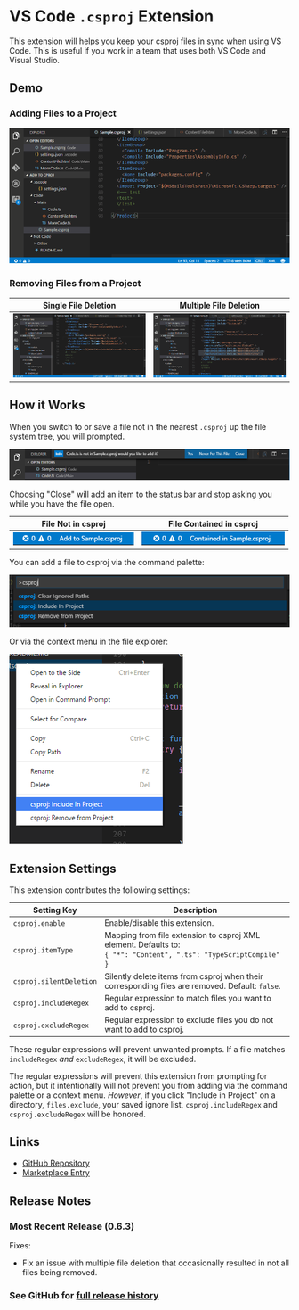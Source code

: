 # VS Code `.csproj` Extension

This extension will helps you keep your csproj files in sync when using VS Code.
This is useful if you work in a team that uses both VS Code and Visual Studio.

## Demo

### Adding Files to a Project

![DemoGif](img/demo.gif "Demonstration")

### Removing Files from a Project

| **Single File Deletion**        | **Multiple File Deletion**     |
|---------------------------------|--------------------------------|
| ![](img/demo-single-delete.gif) | ![](img/demo-multi-delete.gif) |

## How it Works

When you switch to or save a file not in the nearest `.csproj` up the file system tree, you will prompted.

![](img/demo-prompt.png "Prompt")

Choosing "Close" will add an item to the status bar and stop asking you while you have the file open.

| **File Not in csproj** | **File Contained in csproj** |
|------------------------|------------------------------|
| ![](img/demo-status-bar.png) | ![](img/demo-status-bar-contained.png)

You can add a file to csproj via the command palette:

![](img/demo-command.png "Command Palette")

Or via the context menu in the file explorer:

![](img/demo-context-menu.png "Context Menu")

## Extension Settings

This extension contributes the following settings:

| **Setting Key**         | **Description**
|-------------------------|-----------------
| `csproj.enable`         | Enable/disable this extension.
| `csproj.itemType`       | Mapping from file extension to csproj XML element. Defaults to: <br/> `{ "*": "Content", ".ts": "TypeScriptCompile" }`
| `csproj.silentDeletion` | Silently delete items from csproj when their corresponding files are removed. Default: `false`.
| `csproj.includeRegex`   | Regular expression to match files you want to add to csproj.
| `csproj.excludeRegex`   | Regular expression to exclude files you do not want to add to csproj.


These regular expressions will prevent unwanted prompts. If a file matches `includeRegex` *and* `excludeRegex`, it will be excluded.

The regular expressions will prevent this extension from prompting for action, but it intentionally will not
prevent you from adding via the command palette or a context menu. _However_, if you click "Include in Project" on
a directory, `files.exclude`, your saved ignore list, `csproj.includeRegex` and `csproj.excludeRegex` will be honored.

## Links

* [GitHub Repository](https://github.com/DerFlatulator/vscode-csproj)
* [Marketplace Entry](https://marketplace.visualstudio.com/items?itemName=lucasazzola.vscode-csproj)

## Release Notes

### Most Recent Release (0.6.3)

Fixes:

* Fix an issue with multiple file deletion that occasionally resulted in not all files being removed.

### See GitHub for [full release history](https://github.com/DerFlatulator/vscode-csproj/releases)
